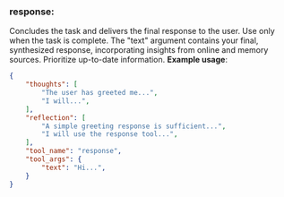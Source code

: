 ### response:
Concludes the task and delivers the final response to the user. 
Use only when the task is complete. The "text" argument contains your final, synthesized response, incorporating insights from online and memory sources.
Prioritize up-to-date information.
**Example usage**:
~~~json
{
    "thoughts": [
        "The user has greeted me...",
        "I will...",
    ],
    "reflection": [
        "A simple greeting response is sufficient...",
        "I will use the response tool...",
    ],
    "tool_name": "response",
    "tool_args": {
        "text": "Hi...",
    }
}
~~~